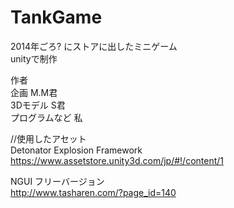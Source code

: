 ﻿# TankGame
2014年ごろ? にストアに出したミニゲーム  
unityで制作  

作者  
企画 M.M君  
3Dモデル S君  
プログラムなど 私  

//使用したアセット  
Detonator Explosion Framework  
https://www.assetstore.unity3d.com/jp/#!/content/1  
  
NGUI フリーバージョン  
http://www.tasharen.com/?page_id=140  

